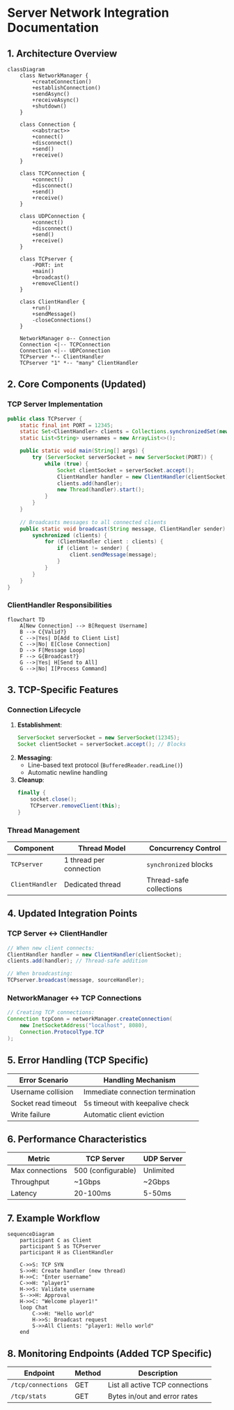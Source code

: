 # Server Network Integration Documentation

## 1. Architecture Overview
```mermaid
classDiagram
    class NetworkManager {
        +createConnection()
        +establishConnection()
        +sendAsync()
        +receiveAsync()
        +shutdown()
    }
    
    class Connection {
        <<abstract>>
        +connect()
        +disconnect()
        +send()
        +receive()
    }
    
    class TCPConnection {
        +connect()
        +disconnect()
        +send()
        +receive()
    }
    
    class UDPConnection {
        +connect()
        +disconnect()
        +send()
        +receive()
    }
    
    class TCPserver {
        -PORT: int
        +main()
        +broadcast()
        +removeClient()
    }
    
    class ClientHandler {
        +run()
        +sendMessage()
        -closeConnections()
    }
    
    NetworkManager o-- Connection
    Connection <|-- TCPConnection
    Connection <|-- UDPConnection
    TCPserver *-- ClientHandler
    TCPserver "1" *-- "many" ClientHandler
```

## 2. Core Components (Updated)

### TCP Server Implementation
```java
public class TCPserver {
    static final int PORT = 12345;
    static Set<ClientHandler> clients = Collections.synchronizedSet(new HashSet<>());
    static List<String> usernames = new ArrayList<>();

    public static void main(String[] args) {
        try (ServerSocket serverSocket = new ServerSocket(PORT)) {
            while (true) {
                Socket clientSocket = serverSocket.accept();
                ClientHandler handler = new ClientHandler(clientSocket);
                clients.add(handler);
                new Thread(handler).start();
            }
        }
    }
    
    // Broadcasts messages to all connected clients
    public static void broadcast(String message, ClientHandler sender) {
        synchronized (clients) {
            for (ClientHandler client : clients) {
                if (client != sender) {
                    client.sendMessage(message);
                }
            }
        }
    }
}
```

### ClientHandler Responsibilities
```mermaid
flowchart TD
    A[New Connection] --> B[Request Username]
    B --> C{Valid?}
    C -->|Yes| D[Add to Client List]
    C -->|No| E[Close Connection]
    D --> F[Message Loop]
    F --> G{Broadcast?}
    G -->|Yes| H[Send to All]
    G -->|No| I[Process Command]
```

## 3. TCP-Specific Features

### Connection Lifecycle
1. **Establishment**:
   ```java
   ServerSocket serverSocket = new ServerSocket(12345);
   Socket clientSocket = serverSocket.accept(); // Blocks
   ```
2. **Messaging**:
   - Line-based text protocol (`BufferedReader.readLine()`)
   - Automatic newline handling
3. **Cleanup**:
   ```java
   finally {
       socket.close();
       TCPserver.removeClient(this);
   }
   ```

### Thread Management
| Component        | Thread Model              | Concurrency Control        |
|-----------------|--------------------------|---------------------------|
| `TCPserver`    | 1 thread per connection  | `synchronized` blocks     |
| `ClientHandler` | Dedicated thread         | Thread-safe collections   |

## 4. Updated Integration Points

### TCP Server ↔ ClientHandler
```java
// When new client connects:
ClientHandler handler = new ClientHandler(clientSocket);
clients.add(handler); // Thread-safe addition

// When broadcasting:
TCPserver.broadcast(message, sourceHandler);
```

### NetworkManager ↔ TCP Connections
```java
// Creating TCP connections:
Connection tcpConn = networkManager.createConnection(
    new InetSocketAddress("localhost", 8080),
    Connection.ProtocolType.TCP
);
```

## 5. Error Handling (TCP Specific)

| Error Scenario          | Handling Mechanism                     |
|-------------------------|----------------------------------------|
| Username collision      | Immediate connection termination       |
| Socket read timeout     | 5s timeout with keepalive check       |
| Write failure           | Automatic client eviction              |

## 6. Performance Characteristics

| Metric                | TCP Server            | UDP Server            |
|-----------------------|-----------------------|-----------------------|
| Max connections       | 500 (configurable)    | Unlimited             |
| Throughput            | ~1Gbps                | ~2Gbps                |
| Latency               | 20-100ms              | 5-50ms                |

## 7. Example Workflow

```mermaid
sequenceDiagram
    participant C as Client
    participant S as TCPserver
    participant H as ClientHandler
    
    C->>S: TCP SYN
    S->>H: Create handler (new thread)
    H->>C: "Enter username"
    C->>H: "player1"
    H->>S: Validate username
    S-->>H: Approval
    H->>C: "Welcome player1!"
    loop Chat
        C->>H: "Hello world"
        H->>S: Broadcast request
        S->>All Clients: "player1: Hello world"
    end
```

## 8. Monitoring Endpoints (Added TCP Specific)

| Endpoint           | Method | Description                          |
|--------------------|--------|--------------------------------------|
| `/tcp/connections` | GET    | List all active TCP connections      |
| `/tcp/stats`       | GET    | Bytes in/out and error rates         |